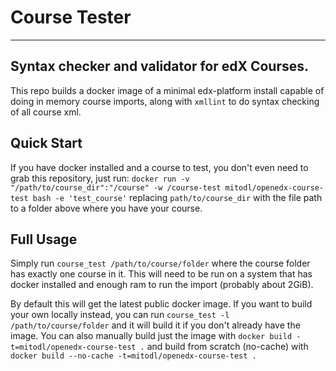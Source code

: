 # Course Tester
---
Syntax checker and validator for edX Courses.
---
This repo builds a docker image of a minimal edx-platform install
capable of doing in memory course imports, along with `xmllint` to
do syntax checking of all course xml.

## Quick Start

If you have docker installed and a course to test, you don't even need
to grab this repository, just run: `docker run -v
"/path/to/course_dir":"/course" -w /course-test
mitodl/openedx-course-test bash -e 'test_course'` replacing
`path/to/course_dir` with the file path to a folder above where you
have your course.

## Full Usage

Simply run `course_test /path/to/course/folder` where the course
folder has exactly one course in it.  This will need to be run on
a system that has docker installed and enough ram to run the
import (probably about 2GiB).


By default this will get the latest public docker image.  If you want
to build your own locally instead, you can run `course_test -l
/path/to/course/folder` and it will build it if you don't already have
the image.  You can also manually build just the image with `docker
build -t=mitodl/openedx-course-test .` and build from scratch
(no-cache) with `docker build --no-cache -t=mitodl/openedx-course-test
.`
